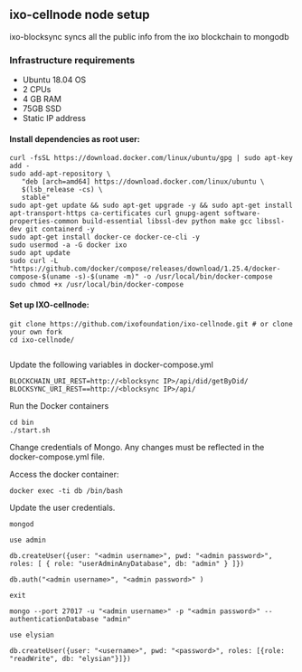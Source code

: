 


## ixo-cellnode node setup

ixo-blocksync syncs all the public info from the ixo blockchain to mongodb

### Infrastructure requirements

* Ubuntu 18.04 OS
* 2 CPUs
* 4 GB RAM
* 75GB SSD
* Static IP address


#### Install dependencies as root user: 


```text
curl -fsSL https://download.docker.com/linux/ubuntu/gpg | sudo apt-key add -
sudo add-apt-repository \
   "deb [arch=amd64] https://download.docker.com/linux/ubuntu \
   $(lsb_release -cs) \
   stable"
sudo apt-get update && sudo apt-get upgrade -y && sudo apt-get install apt-transport-https ca-certificates curl gnupg-agent software-properties-common build-essential libssl-dev python make gcc libssl-dev git containerd -y
sudo apt-get install docker-ce docker-ce-cli -y
sudo usermod -a -G docker ixo
sudo apt update
sudo curl -L "https://github.com/docker/compose/releases/download/1.25.4/docker-compose-$(uname -s)-$(uname -m)" -o /usr/local/bin/docker-compose
sudo chmod +x /usr/local/bin/docker-compose
```

#### Set up IXO-cellnode: 

```text
git clone https://github.com/ixofoundation/ixo-cellnode.git # or clone your own fork
cd ixo-cellnode/


```

Update the following variables in docker-compose.yml
```
BLOCKCHAIN_URI_REST=http://<blocksync IP>/api/did/getByDid/
BLOCKSYNC_URI_REST==http://<blocksync IP>/api/
```

Run the Docker containers
```text
cd bin
./start.sh
```

Change credentials of Mongo. Any changes must be reflected in the docker-compose.yml file.

Access the docker container:
```text
docker exec -ti db /bin/bash
```

Update the user credentials.
```
mongod

use admin

db.createUser({user: "<admin username>", pwd: "<admin password>", roles: [ { role: "userAdminAnyDatabase", db: "admin" } ]})

db.auth("<admin username>", "<admin password>" )

exit

mongo --port 27017 -u "<admin username>" -p "<admin password>" --authenticationDatabase "admin"

use elysian

db.createUser({user: "<username>", pwd: "<password>", roles: [{role: "readWrite", db: "elysian"}]})
```


